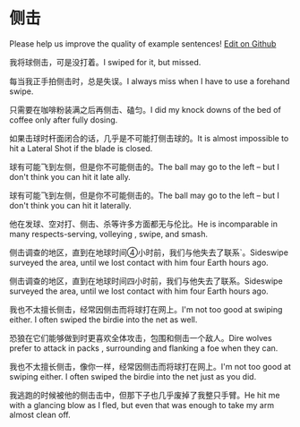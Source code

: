 # 侧击

Please help us improve the quality of example sentences! [Edit on Github](https://github.com/jiyushe/jiyu-example-sentence-source/blob/main/chinese/ceji.md)

<p><span class="chinese">我将球侧击，可是没打着。</span><span class="english">I swiped for it, but missed.</span></p>

<p><span class="chinese">每当我正手拍侧击时，总是失误。</span><span class="english">I always miss when I have to use a forehand swipe.</span></p>

<p><span class="chinese">只需要在咖啡粉装满之后再侧击、磕匀。</span><span class="english">I did my knock downs of the bed of coffee only after fully dosing.</span></p>

<p><span class="chinese">如果击球时杆面闭合的话，几乎是不可能打侧击球的。</span><span class="english">It is almost impossible to hit a Lateral Shot if the blade is closed.</span></p>

<p><span class="chinese">球有可能飞到左侧，但是你不可能侧击的。</span><span class="english">The ball may go to the left – but I don't think you can hit it late ally.</span></p>

<p><span class="chinese">球有可能飞到左侧，但是你不可能侧击的。</span><span class="english">The ball may go to the left – but I don't think you can hit it laterally.</span></p>

<p><span class="chinese">他在发球、空对打、侧击、杀等许多方面都无与伦比。</span><span class="english">He is incomparable in many respects-serving, volleying , swipe, and smash.</span></p>

<p><span class="chinese">侧击调查的地区，直到在地球时间④小时前，我们与他失去了联系`。</span><span class="english">Sideswipe surveyed the area, until we lost contact with him four Earth hours ago.</span></p>

<p><span class="chinese">侧击调查的地区，直到在地球时间四小时前，我们与他失去了联系。</span><span class="english">Sideswipe surveyed the area, until we lost contact with him four Earth hours ago.</span></p>

<p><span class="chinese">我也不太擅长侧击，经常因侧击而将球打在网上。</span><span class="english">I'm not too good at swiping either. I often swiped the birdie into the net as well.</span></p>

<p><span class="chinese">恐狼在它们能够做到时更喜欢全体攻击，包围和侧击一个敌人。</span><span class="english">Dire wolves prefer to attack in packs , surrounding and flanking a foe when they can.</span></p>

<p><span class="chinese">我也不太擅长侧击，像你一样，经常因侧击而将球打在网上。</span><span class="english">I'm not too good at swiping either. I often swiped the birdie into the net just as you did.</span></p>

<p><span class="chinese">我逃跑的时候被他的侧击击中，但那下子也几乎废掉了我整只手臂。</span><span class="english">He hit me with a glancing blow as I fled, but even that was enough to take my arm almost clean off.</span></p>

